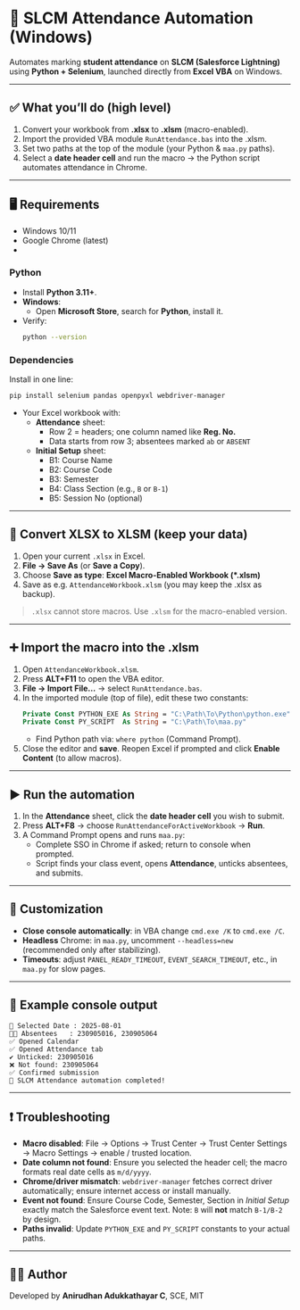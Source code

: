 # 📘 SLCM Attendance Automation (Windows)

Automates marking **student attendance** on **SLCM (Salesforce Lightning)** using **Python + Selenium**, launched directly from **Excel VBA** on Windows.

---

## ✅ What you’ll do (high level)
1. Convert your workbook from **.xlsx** to **.xlsm** (macro-enabled).
2. Import the provided VBA module `RunAttendance.bas` into the .xlsm.
3. Set two paths at the top of the module (your Python & `maa.py` paths).
4. Select a **date header cell** and run the macro → the Python script automates attendance in Chrome.

---

## 🖥️ Requirements
- Windows 10/11
- Google Chrome (latest)
-
### Python
- Install **Python 3.11+**.
- **Windows**:
  - Open **Microsoft Store**, search for **Python**, install it.
- Verify:
  ```bash
  python --version
  ```

### Dependencies
Install in one line:
```bash
pip install selenium pandas openpyxl webdriver-manager
```
- Your Excel workbook with:
  - **Attendance** sheet:
    - Row 2 = headers; one column named like **Reg. No.**
    - Data starts from row 3; absentees marked `ab` or `ABSENT`
  - **Initial Setup** sheet:
    - B1: Course Name
    - B2: Course Code
    - B3: Semester
    - B4: Class Section (e.g., `B` or `B-1`)
    - B5: Session No (optional)

---

## 🔄 Convert XLSX to XLSM (keep your data)
1. Open your current `.xlsx` in Excel.
2. **File → Save As** (or **Save a Copy**).
3. Choose **Save as type**: **Excel Macro-Enabled Workbook (*.xlsm)**
4. Save as e.g. `AttendanceWorkbook.xlsm` (you may keep the .xlsx as backup).

> `.xlsx` cannot store macros. Use `.xlsm` for the macro-enabled version.

---

## ➕ Import the macro into the .xlsm
1. Open `AttendanceWorkbook.xlsm`.
2. Press **ALT+F11** to open the VBA editor.
3. **File → Import File…** → select `RunAttendance.bas`.
4. In the imported module (top of file), edit these two constants:
   ```vb
   Private Const PYTHON_EXE As String = "C:\Path\To\Python\python.exe"
   Private Const PY_SCRIPT  As String = "C:\Path\To\maa.py"
   ```
   - Find Python path via: `where python` (Command Prompt).
5. Close the editor and **save**. Reopen Excel if prompted and click **Enable Content** (to allow macros).

---

## ▶️ Run the automation
1. In the **Attendance** sheet, click the **date header cell** you wish to submit.
2. Press **ALT+F8** → choose `RunAttendanceForActiveWorkbook` → **Run**.
3. A Command Prompt opens and runs `maa.py`:
   - Complete SSO in Chrome if asked; return to console when prompted.
   - Script finds your class event, opens **Attendance**, unticks absentees, and submits.

---

## 🔧 Customization
- **Close console automatically**: in VBA change `cmd.exe /K` to `cmd.exe /C`.
- **Headless** Chrome: in `maa.py`, uncomment `--headless=new` (recommended only after stabilizing).
- **Timeouts**: adjust `PANEL_READY_TIMEOUT`, `EVENT_SEARCH_TIMEOUT`, etc., in `maa.py` for slow pages.

---

## 🧪 Example console output
```
📅 Selected Date : 2025-08-01
🧑‍🎓 Absentees   : 230905016, 230905064
✅ Opened Calendar
✅ Opened Attendance tab
✔️ Unticked: 230905016
❌ Not found: 230905064
✅ Confirmed submission
🎉 SLCM Attendance automation completed!
```

---

## ❗ Troubleshooting
- **Macro disabled**: File → Options → Trust Center → Trust Center Settings → Macro Settings → enable / trusted location.
- **Date column not found**: Ensure you selected the header cell; the macro formats real date cells as `m/d/yyyy`.
- **Chrome/driver mismatch**: `webdriver-manager` fetches correct driver automatically; ensure internet access or install manually.
- **Event not found**: Ensure Course Code, Semester, Section in *Initial Setup* exactly match the Salesforce event text. Note: `B` will **not** match `B-1/B-2` by design.
- **Paths invalid**: Update `PYTHON_EXE` and `PY_SCRIPT` constants to your actual paths.




---

## 👨‍💻 Author
Developed by **Anirudhan Adukkathayar C**, SCE, MIT

